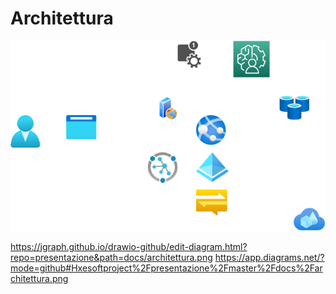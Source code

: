 # Architettura

![Architettura](architettura.png)

https://jgraph.github.io/drawio-github/edit-diagram.html?repo=presentazione&path=docs/architettura.png
https://app.diagrams.net/?mode=github#Hxesoftproject%2Fpresentazione%2Fmaster%2Fdocs%2Farchitettura.png
